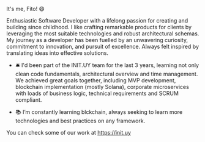 It's me, Fito! 😄

Enthusiastic Software Developer with a lifelong passion for creating and building since childhood. I like crafting remarkable products for clients by leveraging the most suitable technologies and robust architectural schemas. My journey as a developer has been fuelled by an unwavering curiosity, commitment to innovation, and pursuit of excellence. Always felt inspired by translating ideas into effective solutions.

- 🛎️ I'd been part of the INIT.UY team for the last 3 years, learning not only clean code fundamentals, architectural overview and time management. We achieved great goals together, including MVP development, blockchain implementation (mostly Solana), corporate microservices with loads of business logic, technical requirements and SCRUM compliant.

- 📚 I’m constantly learning blckchain, always seeking to learn more technologies and best practices on any framework.

You can check some of our work at https://init.uy


<!--
**SF-Prog/SF-Prog** is a ✨ _special_ ✨ repository because its `README.md` (this file) appears on your GitHub profile.

Here are some ideas to get you started:

- 🔭 I’m currently working on ...
- 🌱 I’m currently learning ...
- 👯 I’m looking to collaborate on ...
- 🤔 I’m looking for help with ...
- 💬 Ask me about ...
- 📫 How to reach me: ...
- 😄 Pronouns: ...
- ⚡ Fun fact: ...
-->
